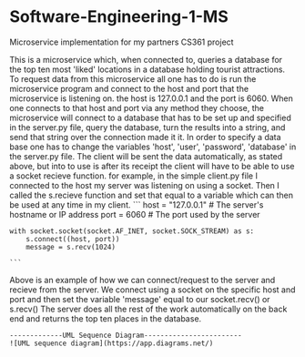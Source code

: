 # Software-Engineering-1-MS
Microservice implementation for my partners CS361 project

This is a microservice which, when connected to, queries a database for the top ten most 'liked' locations in a database holding tourist attractions.
To request data from this microservice all one has to do is run the microservice program and connect to the host and port that the microservice is listening on.
    the host is 127.0.0.1 and the port is 6060.
When one connects to that host and port via any method they choose, the microservice will connect to a database that has to be set up and specified in the server.py file,
    query the database, turn the results into a string, and send that string over the connection made it it. 
In order to specify a data base one has to change the variables 'host', 'user', 'password', 'database' in the server.py file.
The client will be sent the data automatically, as stated above, but into to use is after its receipt the client will have to be able to use a socket recieve function.
    for example, in the simple client.py file I connected to the host my server was listening on using a socket. Then I called the s.recieve function and set that equal to
    a variable which can then be used at any time in my client.
    ```
    host = "127.0.0.1"  # The server's hostname or IP address
    port = 6060  # The port used by the server

    with socket.socket(socket.AF_INET, socket.SOCK_STREAM) as s:
        s.connect((host, port))
        message = s.recv(1024)

    ```
Above is an example of how we can connect/request to the server and recieve from the server. We connect using a socket on the specific host and port and then set the variable
    'message' equal to our socket.recv() or s.recv() The server does all the rest of the work automatically on the back end and returns the top ten places in the database.


    -------------UML Sequence Diagram------------------------
    ![UML sequence diagram](https://app.diagrams.net/)